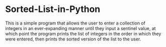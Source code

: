 # Sorted-List-in-Python
This is a simple program that allows the user to enter a collection of integers in an ever-expanding manner until they input a sentinel value, at which point the program prints the list of integers in the order in which they were entered, then prints the sorted version of the list to the user.
